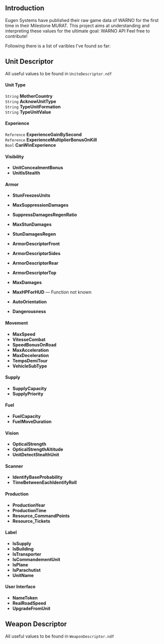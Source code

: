 ## Introduction
Eugen Systems have published their raw game data of WARNO for the first time in their Milestone MURAT.
This project aims at understanding and interpreting these values for the ultimate goal: WARNO API
Feel free to contribute!

Following there is a list of varibles I've found so far:

## Unit Descriptor
All useful values to be found in `UniteDescriptor.ndf`

#### Unit Type
`String` **MotherCountry**\
`String` **AcknowUnitType**\
`String` **TypeUnitFormation**\
`String` **TypeUnitValue**

#### Experience
`Reference` **ExperienceGainBySecond**\
`Reference` **ExperienceMultiplierBonusOnKill**\
`Bool` **CanWinExperience**

#### Visibility
* **UnitConcealmentBonus**
* **UnitIsStealth**

#### Armor
* **StunFreezesUnits**
* **MaxSuppressionDamages**
* **SuppressDamagesRegenRatio**
* **MaxStunDamages**
* **StunDamagesRegen**
* **ArmorDescriptorFront**
* **ArmorDescriptorSides**
* **ArmorDescriptorRear**
* **ArmorDescriptorTop**
* **MaxDamages**
* **MaxHPForHUD** &mdash; Function not known
* **AutoOrientation**

* **Dangerousness**

#### Movement
* **MaxSpeed**
* **VitesseCombat**
* **SpeedBonusOnRoad**
* **MaxAcceleration**
* **MaxDeceleration**
* **TempsDemiTour**
* **VehicleSubType**

#### Supply
* **SupplyCapacity**
* **SupplyPriority**

#### Fuel
* **FuelCapacity**
* **FuelMoveDuration**

#### Vision
* **OpticalStrength**
* **OpticalStrengthAltitude**
* **UnitDetectStealthUnit**

#### Scanner
* **IdentifyBaseProbability**
* **TimeBetweenEachIdentifyRoll**

#### Production
* **ProductionYear**
* **ProductionTime**
* **Resource_CommandPoints**
* **Resource_Tickets**

#### Label
* **IsSupply**
* **IsBuilding**
* **IsTransporter**
* **IsCommandementUnit**
* **IsPlane**
* **IsParachutist**
* **UnitName**

#### User Interface
* **NameToken**
* **RealRoadSpeed**
* **UpgradeFromUnit**

## Weapon Descriptor
All useful values to be found in `WeaponDescriptor.ndf`